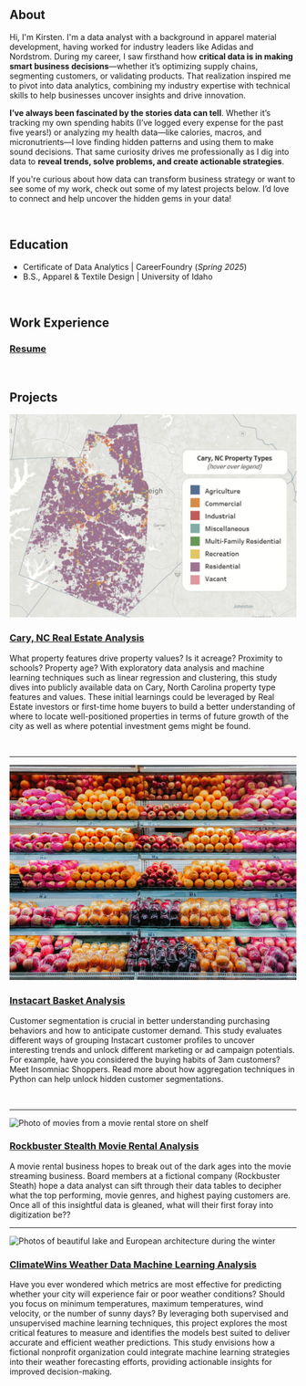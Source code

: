 ## About

Hi, I'm Kirsten. I'm a data analyst with a background in apparel material development, having worked for industry leaders like Adidas and Nordstrom. During my career, I saw firsthand how **critical data is in making smart business decisions**—whether it’s optimizing supply chains, segmenting customers, or validating products. That realization inspired me to pivot into data analytics, combining my industry expertise with technical skills to help businesses uncover insights and drive innovation.

**I’ve always been fascinated by the stories data can tell**. Whether it’s tracking my own spending habits (I’ve logged every expense for the past five years!) or analyzing my health data—like calories, macros, and micronutrients—I love finding hidden patterns and using them to make sound decisions. That same curiosity drives me professionally as I dig into data to **reveal trends, solve problems, and create actionable strategies**.

If you're curious about how data can transform business strategy or want to see some of my work, check out some of my latest projects below. I’d love to connect and help uncover the hidden gems in your data!

<br>

## Education
- Certificate of Data Analytics | CareerFoundry (_Spring 2025_)								       		
- B.S., Apparel & Textile Design | University of Idaho

<br>

## Work Experience

### <a href="https://kirstencurrie.github.io/assets/img//KirstenCurrie_Resume.pdf" target="_blank">Resume</a>

<br>

## Projects

![Interactive Tableau map of property types in Raleigh, NC](assets/img/cary_map.png)

### [Cary, NC Real Estate Analysis](project1.md)

What property features drive property values? Is it acreage? Proximity to schools? Property age? With exploratory data analysis and machine learning techniques such as linear regression and clustering, this study dives into publicly available data on Cary, North Carolina property type features and values. These initial learnings could be leveraged by Real Estate investors or first-time home buyers to build a better understanding of where to locate well-positioned properties in terms of future growth of the city as well as where potential investment gems might be found.

<br>

---

![Image of fruit on the shelf at grocery store](assets/img/ic_groceries.jpg)

### [Instacart Basket Analysis](project2.md)

Customer segmentation is crucial in better understanding purchasing behaviors and how to anticipate customer demand. This study evaluates different ways of grouping Instacart customer profiles to uncover interesting trends and unlock different marketing or ad campaign potentials. For example, have you considered the buying habits of 3am customers? Meet Insomniac Shoppers. Read more about how aggregation techniques in Python can help unlock hidden customer segmentations.

<br>

---

![Photo of movies from a movie rental store on shelf](assets/img/rockbuster_cover.jpg)

### [Rockbuster Stealth Movie Rental Analysis](project3.md)

A movie rental business hopes to break out of the dark ages into the movie streaming business. Board members at a fictional company (Rockbuster Steath) hope a data analyst can sift through their data tables to decipher what the top performing, movie genres, and highest paying customers are. Once all of this insightful data is gleaned, what will their first foray into digitization be??


---

![Photos of beautiful lake and European architecture during the winter](assets/img/climatewins_cover.jpg)

### [ClimateWins Weather Data Machine Learning Analysis](project4.md)

Have you ever wondered which metrics are most effective for predicting whether your city will experience fair or poor weather conditions? Should you focus on minimum temperatures, maximum temperatures, wind velocity, or the number of sunny days? By leveraging both supervised and unsupervised machine learning techniques, this project explores the most critical features to measure and identifies the models best suited to deliver accurate and efficient weather predictions. This study envisions how a fictional nonprofit organization could integrate machine learning strategies into their weather forecasting efforts, providing actionable insights for improved decision-making.

<br>

